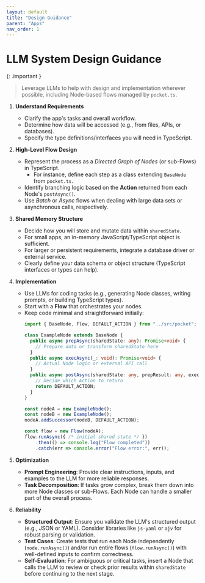 ```yaml
---
layout: default
title: "Design Guidance"
parent: "Apps"
nav_order: 1
---
```


# LLM System Design Guidance

{: .important }
> Leverage LLMs to help with design and implementation wherever possible, including Node-based flows managed by `pocket.ts`.

1. **Understand Requirements**  
   - Clarify the app's tasks and overall workflow.  
   - Determine how data will be accessed (e.g., from files, APIs, or databases).  
   - Specify the type definitions/interfaces you will need in TypeScript.

2. **High-Level Flow Design**  
   - Represent the process as a *Directed Graph of Nodes* (or sub-Flows) in TypeScript.  
     - For instance, define each step as a class extending `BaseNode` from `pocket.ts`.  
   - Identify branching logic based on the **Action** returned from each Node's `postAsync()`.  
   - Use *Batch* or *Async* flows when dealing with large data sets or asynchronous calls, respectively.

3. **Shared Memory Structure**  
   - Decide how you will store and mutate data within `sharedState`.  
   - For small apps, an in-memory JavaScript/TypeScript object is sufficient.  
   - For larger or persistent requirements, integrate a database driver or external service.  
   - Clearly define your data schema or object structure (TypeScript interfaces or types can help).

4. **Implementation**  
   - Use LLMs for coding tasks (e.g., generating Node classes, writing prompts, or building TypeScript types).  
   - Start with a **Flow** that orchestrates your nodes.  
   - Keep code minimal and straightforward initially:
     ```typescript
     import { BaseNode, Flow, DEFAULT_ACTION } from "../src/pocket";

     class ExampleNode extends BaseNode {
       public async prepAsync(sharedState: any): Promise<void> {
         // Prepare data or transform sharedState here
       }
       public async execAsync(_: void): Promise<void> {
         // Actual Node logic or external API call
       }
       public async postAsync(sharedState: any, prepResult: any, execResult: any): Promise<string> {
         // Decide which Action to return
         return DEFAULT_ACTION;
       }
     }

     const nodeA = new ExampleNode();
     const nodeB = new ExampleNode();
     nodeA.addSuccessor(nodeB, DEFAULT_ACTION);

     const flow = new Flow(nodeA);
     flow.runAsync({ /* initial shared state */ })
         .then(() => console.log("Flow completed"))
         .catch(err => console.error("Flow error:", err));
     ```

5. **Optimization**  
   - **Prompt Engineering**: Provide clear instructions, inputs, and examples to the LLM for more reliable responses.  
   - **Task Decomposition**: If tasks grow complex, break them down into more Node classes or sub-Flows. Each Node can handle a smaller part of the overall process.

6. **Reliability**  
   - **Structured Output**: Ensure you validate the LLM's structured output (e.g., JSON or YAML). Consider libraries like `js-yaml` or `ajv` for robust parsing or validation.  
   - **Test Cases**: Create tests that run each Node independently (`node.runAsync()`) and/or run entire flows (`flow.runAsync()`) with well-defined inputs to confirm correctness.  
   - **Self-Evaluation**: For ambiguous or critical tasks, insert a Node that calls the LLM to review or check prior results within `sharedState` before continuing to the next stage.
